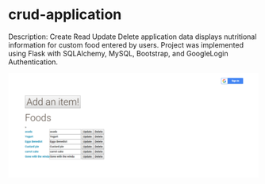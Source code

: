 # crud-application
Description: Create Read Update Delete application data displays nutritional information for custom food entered by users.
  Project was implemented using Flask with SQLAlchemy, MySQL, Bootstrap, and GoogleLogin Authentication.
  
![alt text](https://raw.githubusercontent.com/giterdone50/crud-application/master/CRUDpic01.PNG)
